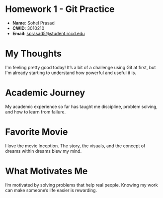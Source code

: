 # Homework 1 - Git Practice

- **Name**: Sohel Prasad
- **CWID**: 3010210  
- **Email**: sprasad5@student.rccd.edu

# My Thoughts

I'm feeling pretty good today! It’s a bit of a challenge using Git at 
first, but I'm already starting to understand how powerful and useful it 
is.


# Academic Journey

My academic experience so far has taught me discipline, problem solving, and how to learn from failure.

# Favorite Movie

I love the movie Inception. The story, the visuals, and the concept of dreams within dreams blew my mind.

# What Motivates Me

I’m motivated by solving problems that help real people. Knowing my work can make someone’s life easier is rewarding.
